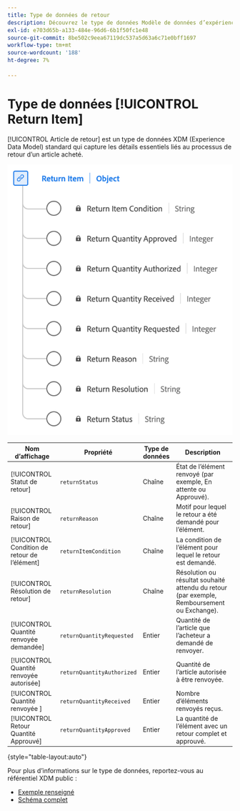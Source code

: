 ```yaml
---
title: Type de données de retour
description: Découvrez le type de données Modèle de données d’expérience d’élément de retour (XDM) .
exl-id: e703d65b-a133-484e-96d6-6b1f50fc1e48
source-git-commit: 8be502c9eea67119dc537a5d63a6c71e0bff1697
workflow-type: tm+mt
source-wordcount: '188'
ht-degree: 7%

---
```


# Type de données [!UICONTROL Return Item]

[!UICONTROL Article de retour] est un type de données XDM (Experience Data Model) standard qui capture les détails essentiels liés au processus de retour d’un article acheté.

![Schéma du type de données Article de retour.](../images/data-types/return-item.png)

| Nom d’affichage | Propriété | Type de données | Description |
|-----------------------------|------------------------------|-----------|--------------------------------------------------------|
| [!UICONTROL Statut de retour] | `returnStatus` | Chaîne | État de l’élément renvoyé (par exemple, En attente ou Approuvé). |
| [!UICONTROL Raison de retour] | `returnReason` | Chaîne | Motif pour lequel le retour a été demandé pour l’élément. |
| [!UICONTROL Condition de retour de l’élément] | `returnItemCondition` | Chaîne | La condition de l’élément pour lequel le retour est demandé. |
| [!UICONTROL Résolution de retour] | `returnResolution` | Chaîne | Résolution ou résultat souhaité attendu du retour (par exemple, Remboursement ou Exchange). |
| [!UICONTROL Quantité renvoyée demandée] | `returnQuantityRequested` | Entier | Quantité de l’article que l’acheteur a demandé de renvoyer. |
| [!UICONTROL Quantité renvoyée autorisée] | `returnQuantityAuthorized` | Entier | Quantité de l’article autorisée à être renvoyée. |
| [!UICONTROL Quantité renvoyée &#x200B;] | `returnQuantityReceived` | Entier | Nombre d’éléments renvoyés reçus. |
| [!UICONTROL Retour Quantité Approuvé] | `returnQuantityApproved` | Entier | La quantité de l’élément avec un retour complet et approuvé. |

{style="table-layout:auto"}

Pour plus d’informations sur le type de données, reportez-vous au référentiel XDM public :

* [Exemple renseigné](https://github.com/adobe/xdm/blob/master/components/datatypes/returnitem.example.1.json)
* [Schéma complet](https://github.com/adobe/xdm/blob/master/components/datatypes/returnitem.schema.json)
